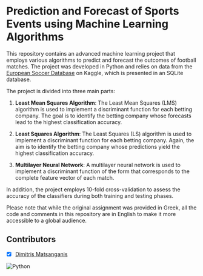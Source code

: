 # Prediction and Forecast of Sports Events using Machine Learning Algorithms

This repository contains an advanced machine learning project that employs various algorithms to predict and forecast the outcomes of football matches. The project was developed in Python and relies on data from the [European Soccer Database](https://www.kaggle.com/hugomathien/soccer) on Kaggle, which is presented in an SQLite database.

The project is divided into three main parts:

1. **Least Mean Squares Algorithm**: 
The Least Mean Squares (LMS) algorithm is used to implement a discriminant function for each betting company. The goal is to identify the betting company whose forecasts lead to the highest classification accuracy.

2. **Least Squares Algorithm**: 
The Least Squares (LS) algorithm is used to implement a discriminant function for each betting company. Again, the aim is to identify the betting company whose predictions yield the highest classification accuracy.

3. **Multilayer Neural Network**: 
A multilayer neural network is used to implement a discriminant function of the form that corresponds to the complete feature vector of each match.

In addition, the project employs 10-fold cross-validation to assess the accuracy of the classifiers during both training and testing phases.

Please note that while the original assignment was provided in Greek, all the code and comments in this repository are in English to make it more accessible to a global audience.

## Contributors

- [x] [Dimitris Matsanganis](https://github.com/dmatsanganis)


![Python](https://img.shields.io/badge/python-3670A0?style=for-the-badge&logo=python&logoColor=ffdd54)
